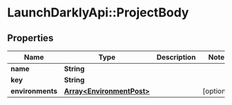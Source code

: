 # LaunchDarklyApi::ProjectBody

## Properties
Name | Type | Description | Notes
------------ | ------------- | ------------- | -------------
**name** | **String** |  | 
**key** | **String** |  | 
**environments** | [**Array&lt;EnvironmentPost&gt;**](EnvironmentPost.md) |  | [optional] 


